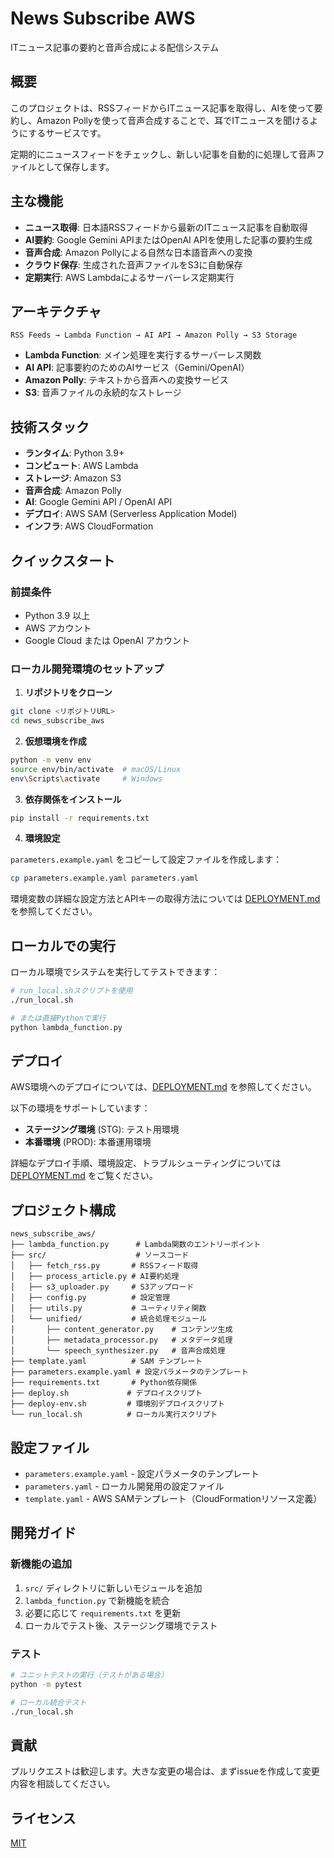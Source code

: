 # News Subscribe AWS

ITニュース記事の要約と音声合成による配信システム

## 概要

このプロジェクトは、RSSフィードからITニュース記事を取得し、AIを使って要約し、Amazon Pollyを使って音声合成することで、耳でITニュースを聞けるようにするサービスです。

定期的にニュースフィードをチェックし、新しい記事を自動的に処理して音声ファイルとして保存します。

## 主な機能

- **ニュース取得**: 日本語RSSフィードから最新のITニュース記事を自動取得
- **AI要約**: Google Gemini APIまたはOpenAI APIを使用した記事の要約生成
- **音声合成**: Amazon Pollyによる自然な日本語音声への変換
- **クラウド保存**: 生成された音声ファイルをS3に自動保存
- **定期実行**: AWS Lambdaによるサーバーレス定期実行

## アーキテクチャ

```
RSS Feeds → Lambda Function → AI API → Amazon Polly → S3 Storage
```

- **Lambda Function**: メイン処理を実行するサーバーレス関数
- **AI API**: 記事要約のためのAIサービス（Gemini/OpenAI）
- **Amazon Polly**: テキストから音声への変換サービス
- **S3**: 音声ファイルの永続的なストレージ

## 技術スタック

- **ランタイム**: Python 3.9+
- **コンピュート**: AWS Lambda
- **ストレージ**: Amazon S3
- **音声合成**: Amazon Polly
- **AI**: Google Gemini API / OpenAI API
- **デプロイ**: AWS SAM (Serverless Application Model)
- **インフラ**: AWS CloudFormation

## クイックスタート

### 前提条件

- Python 3.9 以上
- AWS アカウント
- Google Cloud または OpenAI アカウント

### ローカル開発環境のセットアップ

1. **リポジトリをクローン**

```bash
git clone <リポジトリURL>
cd news_subscribe_aws
```

2. **仮想環境を作成**

```bash
python -m venv env
source env/bin/activate  # macOS/Linux
env\Scripts\activate     # Windows
```

3. **依存関係をインストール**

```bash
pip install -r requirements.txt
```

4. **環境設定**

`parameters.example.yaml` をコピーして設定ファイルを作成します：

```bash
cp parameters.example.yaml parameters.yaml
```

環境変数の詳細な設定方法とAPIキーの取得方法については [DEPLOYMENT.md](docs/DEPLOYMENT.md#環境変数の設定) を参照してください。

## ローカルでの実行

ローカル環境でシステムを実行してテストできます：

```bash
# run_local.shスクリプトを使用
./run_local.sh

# または直接Pythonで実行
python lambda_function.py
```

## デプロイ

AWS環境へのデプロイについては、[DEPLOYMENT.md](docs/DEPLOYMENT.md) を参照してください。

以下の環境をサポートしています：
- **ステージング環境** (STG): テスト用環境
- **本番環境** (PROD): 本番運用環境

詳細なデプロイ手順、環境設定、トラブルシューティングについては [DEPLOYMENT.md](docs/DEPLOYMENT.md) をご覧ください。

## プロジェクト構成

```
news_subscribe_aws/
├── lambda_function.py      # Lambda関数のエントリーポイント
├── src/                    # ソースコード
│   ├── fetch_rss.py       # RSSフィード取得
│   ├── process_article.py # AI要約処理
│   ├── s3_uploader.py     # S3アップロード
│   ├── config.py          # 設定管理
│   ├── utils.py           # ユーティリティ関数
│   └── unified/           # 統合処理モジュール
│       ├── content_generator.py    # コンテンツ生成
│       ├── metadata_processor.py   # メタデータ処理
│       └── speech_synthesizer.py   # 音声合成処理
├── template.yaml          # SAM テンプレート
├── parameters.example.yaml # 設定パラメータのテンプレート
├── requirements.txt       # Python依存関係
├── deploy.sh             # デプロイスクリプト
├── deploy-env.sh         # 環境別デプロイスクリプト
└── run_local.sh          # ローカル実行スクリプト
```

## 設定ファイル

- `parameters.example.yaml` - 設定パラメータのテンプレート
- `parameters.yaml` - ローカル開発用の設定ファイル
- `template.yaml` - AWS SAMテンプレート（CloudFormationリソース定義）

## 開発ガイド

### 新機能の追加

1. `src/` ディレクトリに新しいモジュールを追加
2. `lambda_function.py` で新機能を統合
3. 必要に応じて `requirements.txt` を更新
4. ローカルでテスト後、ステージング環境でテスト

### テスト

```bash
# ユニットテストの実行（テストがある場合）
python -m pytest

# ローカル統合テスト
./run_local.sh
```

## 貢献

プルリクエストは歓迎します。大きな変更の場合は、まずissueを作成して変更内容を相談してください。

## ライセンス

[MIT](LICENSE)
